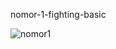 nomor-1-fighting-basic

![nomor1](https://user-images.githubusercontent.com/61005674/99408197-89a74600-2922-11eb-8f38-dd48c1ff5127.gif)


